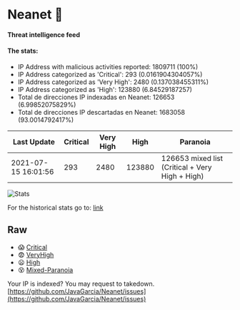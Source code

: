 # Neanet :hocho:
#### Threat intelligence feed
#### The stats:

- IP Address with malicious activities reported: 1809711 (100%)
- IP Address categorized as 'Critical':  293 (0.0161904304057%)
- IP Address categorized as 'Very High':  2480 (0.137038455311%)
- IP Address categorized as 'High':  123880 (6.84529187257)
- Total de direcciones IP indexadas en Neanet:  126653 (6.99852075829%)
- Total de direcciones IP descartadas en Neanet:  1683058 (93.0014792417%)

| Last Update | Critical | Very High | High | Paranoia |
| --- | --- | --- | --- | --- |
| 2021-07-15 16:01:56 | 293 | 2480 | 123880 | 126653 mixed list (Critical + Very High + High)|

![Stats](https://docs.google.com/spreadsheets/d/e/2PACX-1vSnaNMIXVabIpDJjufMlzH7poXnshF3mgd8Is1g9ytUEzVsP5my4Trn8f-xkoLLQ38xpL3HtmUexLo6/pubchart?oid=501124687&format=image)

For the historical stats go to: [link](/stats.csv)
## Raw
- :scream: [Critical](https://raw.githubusercontent.com/JavaGarcia/Neanet/master/blacklists/neanet_critical.txt)
- :fearful: [VeryHigh](https://raw.githubusercontent.com/JavaGarcia/Neanet/master/blacklists/neanet_veryHigh.txtt)
- :frowning: [High](https://raw.githubusercontent.com/JavaGarcia/Neanet/master/blacklists/neanet_high.txt)
- :dizzy_face: [Mixed-Paranoia](https://raw.githubusercontent.com/JavaGarcia/Neanet/master/blacklists/neanet_all.txt)


Your IP is indexed? You may request to takedown. [https://github.com/JavaGarcia/Neanet/issues](https://github.com/JavaGarcia/Neanet/issues)









































































































































































































































































































































































































































































































































































































































































































































































































































































































































































































































































































































































































































































































































































































































































































































































































































































































































































































































































































































































































































































































































































































































































































































































































































































































































































































































































































































































































































































































































































































































































































































































































































































































































































































































































































































































































































































































































































































































































































































































































































































































































































































































































































































































































































































































































































































































































































































































































































































































































































































































































































































































































































































































































































































































































































































































































































































































































































































































































































































































































































































































































































































































































































































































































































































































































































































































































































































































































































































































































































































































































































































































































































































































































































































































































































































































































































































































































































































